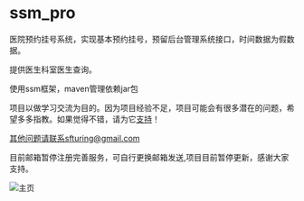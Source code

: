 # ssm_pro

医院预约挂号系统，实现基本预约挂号，预留后台管理系统接口，时间数据为假数据。

提供医生科室医生查询。

使用ssm框架，maven管理依赖jar包


项目以做学习交流为目的。因为项目经验不足，项目可能会有很多潜在的问题，希望多多指教。如果觉得不错，请为它[支持](https://github.com/sfturing/hosp_order/stargazers)！

其他问题请联系sfturing@gmail.com

目前邮箱暂停注册完善服务，可自行更换邮箱发送,项目目前暂停更新，感谢大家支持。


![主页](http://sfturing.cn/upload/2017/04/ssm_index.png)

